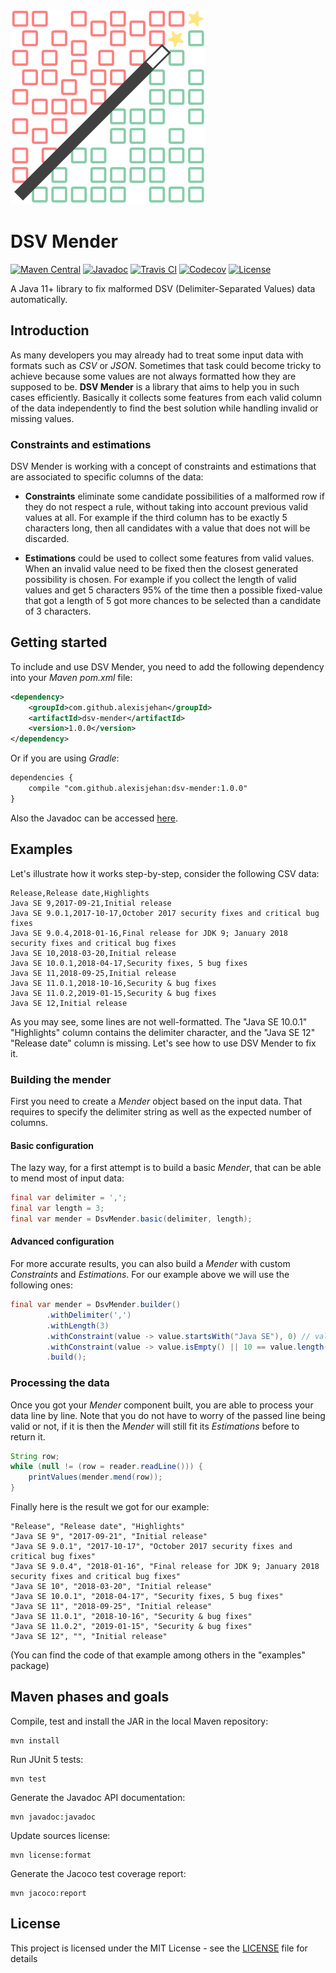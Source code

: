 ![DSV Mender](logo.png)
# DSV Mender
[![Maven Central](https://img.shields.io/maven-central/v/com.github.alexisjehan/dsv-mender.svg)](https://mvnrepository.com/artifact/com.github.alexisjehan/dsv-mender)
[![Javadoc](https://javadoc.io/badge/com.github.alexisjehan/dsv-mender.svg)](https://javadoc.io/doc/com.github.alexisjehan/dsv-mender)
[![Travis CI](https://img.shields.io/travis/com/AlexisJehan/DsvMender.svg)](https://travis-ci.com/github/AlexisJehan/DsvMender)
[![Codecov](https://img.shields.io/codecov/c/github/AlexisJehan/DsvMender.svg)](https://codecov.io/gh/AlexisJehan/DsvMender)
[![License](https://img.shields.io/github/license/AlexisJehan/DsvMender.svg)](LICENSE.txt)

A Java 11+ library to fix malformed DSV (Delimiter-Separated Values) data automatically.

## Introduction
As many developers you may already had to treat some input data with formats such as _CSV_ or _JSON_. Sometimes that
task could become tricky to achieve because some values are not always formatted how they are supposed to be.
**DSV Mender** is a library that aims to help you in such cases efficiently. Basically it collects some features from
each valid column of the data independently to find the best solution while handling invalid or missing values.

### Constraints and estimations
DSV Mender is working with a concept of constraints and estimations that are associated to specific columns of the data:

* **Constraints** eliminate some candidate possibilities of a malformed row if they do not respect a rule, without
taking into account previous valid values at all.
For example if the third column has to be exactly 5 characters long, then all candidates with a value that does not
will be discarded.

* **Estimations** could be used to collect some features from valid values. When an invalid value need to be fixed then
the closest generated possibility is chosen.
For example if you collect the length of valid values and get 5 characters 95% of the time then a possible fixed-value
that got a length of 5 got more chances to be selected than a candidate of 3 characters.

## Getting started
To include and use DSV Mender, you need to add the following dependency into your _Maven_ _pom.xml_ file:
```xml
<dependency>
	<groupId>com.github.alexisjehan</groupId>
	<artifactId>dsv-mender</artifactId>
	<version>1.0.0</version>
</dependency>
```

Or if you are using _Gradle_:
```xml
dependencies {
	compile "com.github.alexisjehan:dsv-mender:1.0.0"
}
```

Also the Javadoc can be accessed [here](https://javadoc.io/doc/com.github.alexisjehan/dsv-mender).

## Examples
Let's illustrate how it works step-by-step, consider the following CSV data:

```csv
Release,Release date,Highlights
Java SE 9,2017-09-21,Initial release
Java SE 9.0.1,2017-10-17,October 2017 security fixes and critical bug fixes
Java SE 9.0.4,2018-01-16,Final release for JDK 9; January 2018 security fixes and critical bug fixes
Java SE 10,2018-03-20,Initial release
Java SE 10.0.1,2018-04-17,Security fixes, 5 bug fixes
Java SE 11,2018-09-25,Initial release
Java SE 11.0.1,2018-10-16,Security & bug fixes
Java SE 11.0.2,2019-01-15,Security & bug fixes
Java SE 12,Initial release
```

As you may see, some lines are not well-formatted. The "Java SE 10.0.1" "Highlights" column contains the delimiter
character, and the "Java SE 12" "Release date" column is missing. Let's see how to use DSV Mender to fix it.

### Building the mender
First you need to create a _Mender_ object based on the input data. That requires to specify the delimiter string as
well as the expected number of columns.

#### Basic configuration
The lazy way, for a first attempt is to build a basic _Mender_, that can be able to mend most of input data:

```java
final var delimiter = ',';
final var length = 3;
final var mender = DsvMender.basic(delimiter, length);
```

#### Advanced configuration
For more accurate results, you can also build a _Mender_ with custom _Constraints_ and _Estimations_. For our example above
we will use the following ones:

```java
final var mender = DsvMender.builder()
		.withDelimiter(',')
		.withLength(3)
		.withConstraint(value -> value.startsWith("Java SE"), 0) // values[0] must start with "Java SE"
		.withConstraint(value -> value.isEmpty() || 10 == value.length(), 1)// values[1] must be empty or have a length of 10
		.build();
```

### Processing the data
Once you got your _Mender_ component built, you are able to process your data line by line. Note that you do not have to
worry of the passed line being valid or not, if it is then the _Mender_ will still fit its _Estimations_ before to
return it.

```java
String row;
while (null != (row = reader.readLine())) {
	printValues(mender.mend(row));
}
```

Finally here is the result we got for our example:

```
"Release", "Release date", "Highlights"
"Java SE 9", "2017-09-21", "Initial release"
"Java SE 9.0.1", "2017-10-17", "October 2017 security fixes and critical bug fixes"
"Java SE 9.0.4", "2018-01-16", "Final release for JDK 9; January 2018 security fixes and critical bug fixes"
"Java SE 10", "2018-03-20", "Initial release"
"Java SE 10.0.1", "2018-04-17", "Security fixes, 5 bug fixes"
"Java SE 11", "2018-09-25", "Initial release"
"Java SE 11.0.1", "2018-10-16", "Security & bug fixes"
"Java SE 11.0.2", "2019-01-15", "Security & bug fixes"
"Java SE 12", "", "Initial release"
```

(You can find the code of that example among others in the "examples" package)

## Maven phases and goals
Compile, test and install the JAR in the local Maven repository:
```
mvn install
```

Run JUnit 5 tests:
```
mvn test
```

Generate the Javadoc API documentation:
```
mvn javadoc:javadoc
```

Update sources license:
```
mvn license:format
```

Generate the Jacoco test coverage report:
```
mvn jacoco:report
```

## License
This project is licensed under the MIT License - see the [LICENSE](LICENSE.txt) file for details